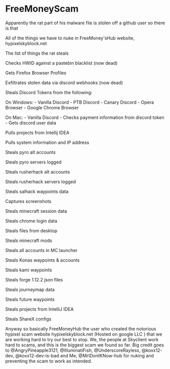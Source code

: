 # FreeMoneyScam

 Apparently the rat part of his malware file is stolen off a github user so there is that

All of the things we have to nuke in FreeMoney'sHub website, hypixelskyblock.net

The list of things the rat steals

Checks HWID against a pastebin blacklist (now dead)

Gets Firefox Browser Profiles

Exfiltrates stolen data via discord webhooks (now dead)

Steals Discord Tokens from the following:

 On Windows:
        - Vanilla Discord
        - PTB Discord
        - Canary Discord
        - Opera Browser
        - Google Chrome Browser

 On Mac:
        - Vanilla Discord
    - Checks payment information from discord token
    - Gets discord user data

Pulls projects from Intellij IDEA

Pulls system information and IP address

Steals pyro alt accounts

Steals pyro servers logged

Steals rusherhack alt accounts

Steals rusherhack servers logged

Steals salhack waypoints data

Captures screenshots

Steals minecraft session data

Steals chrome login data

Steals files from desktop

Steals minecraft mods

Steals all accounts in MC launcher

Steals Konas waypoints & accounts

Steals kami waypoints

Steals forge 1.12.2 json files 

Steals journeymap data

Steals future waypoints

Steals projects from IntelliJ IDEA

Steals ShareX configs





Anyway so basically FreeMoneyHub the user who created the notorious hypixel scam website hypixelskyblock.net (Hosted on google LLC ) that we are working hard to try our best to stop. 
We, the people at Skyclient work hard to scams, and this is the biggest scam we found so far. Big credit goes to @AngryPineapple3121, @IlluminatiFish, @UnderscoreRayless, @koxx12-dev, @koxx12-dev-is-bad and Me, @MrIDontKNow-hub  for nuking and preventing the scam to work as intended.

